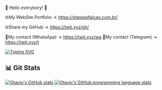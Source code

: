 👋 Hello everybory! 👋

🌐My WebSite Portfolio → https://otaviopfalcao.com.br/

🌐Share my GitHub → https://twti.xyz/gh/

🤫My contact (WhatsApp) → https://twti.xyz/wa
🤫My contact (Telegram) → https://twti.xyz/t

[![Typing SVG](https://readme-typing-svg.demolab.com?font=Fira+Code&size=31&duration=3800&pause=1000&random=false&width=435&lines=Welcome+to+my+GitHub)](https://git.io/typing-svg)

## 📊 Git Stats

[![Otavio's GitHub stats](https://github-readme-stats.vercel.app/api?username=FalcaoOtavio&theme=react&show_icons=true&border_color=00ffff)](https://github.com/FalcaoOtavio/github-readme-stats)
[![Otavio's GitHub programming language stats](https://github-readme-stats.vercel.app/api/top-langs/?username=FalcaoOtavio&theme=react&layout=compact&border_color=00ffff)](https://github.com/FalcaoOtavio/github-readme-stats)
